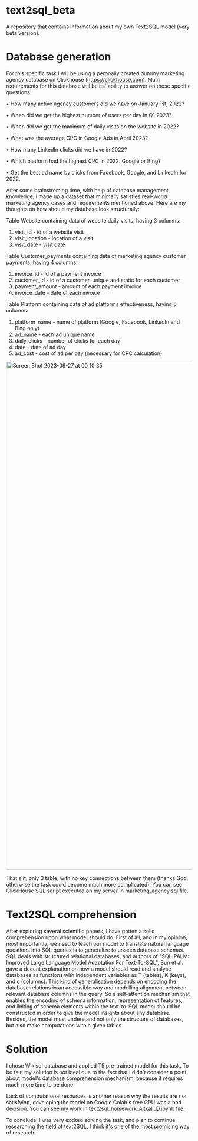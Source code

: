 # text2sql_beta
A repository that contains information about my own Text2SQL model (very beta version).

# Database generation

For this specific task I will be using a peronally created dummy marketing agency database on Clickhouse (https://clickhouse.com). Main requirements for this database will be its' ability to answer on these specific questions:

• How many active agency customers did we have on January 1st, 2022?

• When did we get the highest number of users per day in Q1 2023?

• When did we get the maximum of daily visits on the website in 2022?

• What was the average CPC in Google Ads in April 2023?

• How many LinkedIn clicks did we have in 2022?

• Which platform had the highest CPC in 2022: Google or Bing?

• Get the best ad name by clicks from Facebook, Google, and LinkedIn for 2022.

After some brainstroming time, with help of database management knowledge, I made up a dataset that minimally satisfies real-world marketing agency cases and requirements mentioned above. Here are my thoughts on how should my database look structurally:

Table Website containing data of website daily visits, having 3 columns:
1) visit_id - id of a website visit
2) visit_location - location of a visit
3) visit_date - visit date

Table Customer_payments containing data of marketing agency customer payments, having 4 columns:
1) invoice_id - id of a payment invoice
2) customer_id - id of a customer, unique and static for each customer
3) payment_amount - amount of each payment invoice
4) invoice_date - date of each invoice 

Table Platform containing data of ad platforms effectiveness, having 5 columns:
1) platform_name - name of platform (Google, Facebook, LinkedIn and Bing only)
2) ad_name - each ad unique name
3) daily_clicks - number of clicks for each day
4) date - date of ad day
5) ad_cost - cost of ad per day (necessary for CPC calculation)

<img width="1374" alt="Screen Shot 2023-06-27 at 00 10 35" src="https://github.com/one-punch-dimash/text2sql_beta/assets/98669739/f09ffa94-e6f6-4af3-a7b2-48208b4caf5f">


That's it, only 3 table, with no key connections between them (thanks God, otherwise the task could become much more complicated). You can see ClickHouse SQL script executed on my server in marketing_agency.sql file.

# Text2SQL comprehension

After exploring several scientific papers, I have gotten a solid comprehension upon what model should do. First of all, and in my opinion, most importantly, we need to teach our model to translate natural language questions into SQL queries is to generalize to unseen database schemas. SQL deals with structured relational databases, and authors of "SQL-PALM: Improved Large Language Model Adaptation For Text-To-SQL", Sun et al. gave a decent explanation on how a model should read and analyse databases as functions with independent variables as T (tables), K (keys), and c (columns). This kind of generalisation depends on encoding the database relations in an accessible way and modelling alignment between relevant database columns in the query. So a self-attention mechanism that enables the encoding of schema information, representation of features, and linking of schema elements within the text-to-SQL model should be constructed in order to give the model insights about any database. Besides, the model must understand not only the structure of databases, but also make computations within given tables. 

# Solution

I chose Wikisql database and applied T5 pre-trained model for this task. To be fair, my solution is not ideal due to the fact that I didn't consider a point about model's database comprehension mechanism, because it requires much more time to be done. 

Lack of computational resources is another reason why the results are not satisfying, developing the model on Google Colab's free GPU was a bad decision. You can see my work in text2sql_homework_Aitkali_D.ipynb file. 

To conclude, I was very excited solving the task, and plan to continue researching the field of text2SQL, I think it's one of the most promising way of research.


